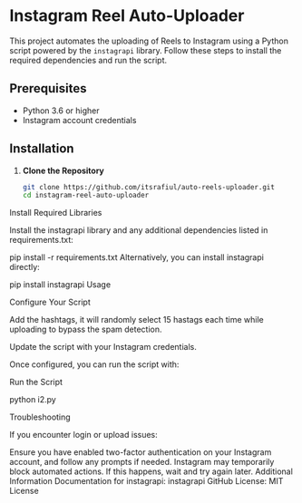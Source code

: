 # Instagram Reel Auto-Uploader

This project automates the uploading of Reels to Instagram using a Python script powered by the `instagrapi` library. Follow these steps to install the required dependencies and run the script.

## Prerequisites

- Python 3.6 or higher
- Instagram account credentials

## Installation

1. **Clone the Repository**
   ```bash
   git clone https://github.com/itsrafiul/auto-reels-uploader.git
   cd instagram-reel-auto-uploader
   
Install Required Libraries

Install the instagrapi library and any additional dependencies listed in requirements.txt:


pip install -r requirements.txt
Alternatively, you can install instagrapi directly:


pip install instagrapi
Usage

Configure Your Script

Add the hashtags, it will randomly select 15 hastags each time while uploading to bypass the spam detection.

Update the script with your Instagram credentials.

Once configured, you can run the script with:

Run the Script

python i2.py

Troubleshooting

If you encounter login or upload issues:


Ensure you have enabled two-factor authentication on your Instagram account, and follow any prompts if needed.
Instagram may temporarily block automated actions. If this happens, wait and try again later.
Additional Information
Documentation for instagrapi: instagrapi GitHub
License: MIT License
